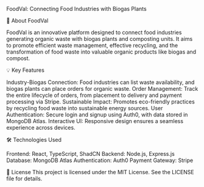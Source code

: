 FoodVal: Connecting Food Industries with Biogas Plants

🌱 About FoodVal

FoodVal is an innovative platform designed to connect food industries generating organic waste with biogas plants and composting units. It aims to promote efficient waste management, effective recycling, and the transformation of food waste into valuable organic products like biogas and compost.

💡 Key Features

Industry-Biogas Connection: Food industries can list waste availability, and biogas plants can place orders for organic waste.
Order Management: Track the entire lifecycle of orders, from placement to delivery and payment processing via Stripe.
Sustainable Impact: Promotes eco-friendly practices by recycling food waste into sustainable energy sources.
User Authentication: Secure login and signup using Auth0, with data stored in MongoDB Atlas.
Interactive UI: Responsive design ensures a seamless experience across devices.

🛠️ Technologies Used

Frontend: React, TypeScript, ShadCN
Backend: Node.js, Express.js
Database: MongoDB Atlas
Authentication: Auth0
Payment Gateway: Stripe

📜 License
This project is licensed under the MIT License. See the LICENSE file for details.

